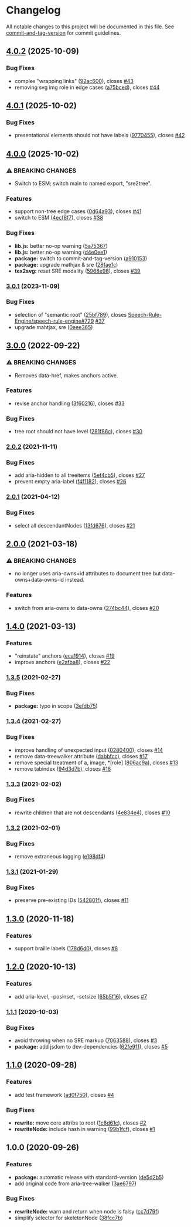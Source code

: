 # Changelog

All notable changes to this project will be documented in this file. See [commit-and-tag-version](https://github.com/absolute-version/commit-and-tag-version) for commit guidelines.

## [4.0.2](https://github.com/krautzource/sre-to-tree/compare/v4.0.1...v4.0.2) (2025-10-09)


### Bug Fixes

* complex "wrapping links" ([92ac600](https://github.com/krautzource/sre-to-tree/commit/92ac60063282f59c5a341e9224f7eb70aab81d33)), closes [#43](https://github.com/krautzource/sre-to-tree/issues/43)
* removing svg img role in edge cases ([a75bced](https://github.com/krautzource/sre-to-tree/commit/a75bcedc209b1e06882e77916f80b435f20fc6e3)), closes [#44](https://github.com/krautzource/sre-to-tree/issues/44)

## [4.0.1](https://github.com/krautzource/sre-to-tree/compare/v4.0.0...v4.0.1) (2025-10-02)


### Bug Fixes

* presentational elements should not have labels ([9770455](https://github.com/krautzource/sre-to-tree/commit/97704551ea39ae53ef91edd52b96c87b28e61936)), closes [#42](https://github.com/krautzource/sre-to-tree/issues/42)

## [4.0.0](https://github.com/krautzource/sre-to-tree/compare/v3.0.1...v4.0.0) (2025-10-02)


### ⚠ BREAKING CHANGES

* Switch to ESM; switch main to named export, "sre2tree".

### Features

* support non-tree edge cases ([0d64a93](https://github.com/krautzource/sre-to-tree/commit/0d64a9384bcb2f4a5e028cf69c0f34d8bb4f8566)), closes [#41](https://github.com/krautzource/sre-to-tree/issues/41)
* switch to ESM ([4ecf8f7](https://github.com/krautzource/sre-to-tree/commit/4ecf8f7f29ac0c7f0368b98651a61bd3941a75bd)), closes [#38](https://github.com/krautzource/sre-to-tree/issues/38)


### Bug Fixes

* **lib.js:** better no-op warning ([5a75367](https://github.com/krautzource/sre-to-tree/commit/5a75367fc9949b3b734b516049fd5cab860a3c8e))
* **lib.js:** better no-op warning ([d4e0ee1](https://github.com/krautzource/sre-to-tree/commit/d4e0ee1f9f7dd39954c14c335330431785b00cd2))
* **package:** switch to commit-and-tag-version ([a910153](https://github.com/krautzource/sre-to-tree/commit/a910153cb44102d1f340ec840145490d8148eb3b))
* **package:** upgrade mathjax & sre ([28fae1c](https://github.com/krautzource/sre-to-tree/commit/28fae1c59b447c5ca97242d71329ee567f2180e7))
* **tex2svg:** reset SRE modality ([5968e98](https://github.com/krautzource/sre-to-tree/commit/5968e98a3cfcd258ed0e65886de3128a0a80b284)), closes [#39](https://github.com/krautzource/sre-to-tree/issues/39)

### [3.0.1](https://github.com/krautzource/sre-to-tree/compare/v3.0.0...v3.0.1) (2023-11-09)


### Bug Fixes

* selection of "semantic root" ([25bf789](https://github.com/krautzource/sre-to-tree/commit/25bf789e6e483d5f48a8c8117b69b509e405cb04)), closes [Speech-Rule-Engine/speech-rule-engine#729](https://github.com/Speech-Rule-Engine/speech-rule-engine/issues/729) [#37](https://github.com/krautzource/sre-to-tree/issues/37)
* upgrade mahtjax, sre ([0eee365](https://github.com/krautzource/sre-to-tree/commit/0eee365e7cb01d9b23c819b55875ce5255dd7620))

## [3.0.0](https://github.com/krautzource/sre-to-tree/compare/v2.0.2...v3.0.0) (2022-09-22)


### ⚠ BREAKING CHANGES

* Removes data-href, makes anchors active.

### Features

* revise anchor handling ([3f60216](https://github.com/krautzource/sre-to-tree/commit/3f60216669189445a1ed4730ef4a931cd330330a)), closes [#33](https://github.com/krautzource/sre-to-tree/issues/33)


### Bug Fixes

* tree root should not have level ([281f86c](https://github.com/krautzource/sre-to-tree/commit/281f86ca0ec75f12349324d657cfce1474a86dca)), closes [#30](https://github.com/krautzource/sre-to-tree/issues/30)

### [2.0.2](https://github.com/krautzource/sre-to-tree/compare/v2.0.1...v2.0.2) (2021-11-11)


### Bug Fixes

* add aria-hidden to all treeitems ([5ef4cb5](https://github.com/krautzource/sre-to-tree/commit/5ef4cb554e9fc4a9317a132ec90a2901b739c033)), closes [#27](https://github.com/krautzource/sre-to-tree/issues/27)
* prevent empty aria-label ([f4f1182](https://github.com/krautzource/sre-to-tree/commit/f4f11821d7d56f7b4746434d9de2254e93e910d1)), closes [#26](https://github.com/krautzource/sre-to-tree/issues/26)

### [2.0.1](https://github.com/krautzource/sre-to-tree/compare/v2.0.0...v2.0.1) (2021-04-12)


### Bug Fixes

* select all descendantNodes ([13fd676](https://github.com/krautzource/sre-to-tree/commit/13fd67600d35ad9dbb49e4b4b8dcba66aef2e4f9)), closes [#21](https://github.com/krautzource/sre-to-tree/issues/21)

## [2.0.0](https://github.com/krautzource/sre-to-tree/compare/v1.4.0...v2.0.0) (2021-03-18)


### ⚠ BREAKING CHANGES

* no longer uses aria-owns+id attributes to document tree but data-owns+data-owns-id instead.

### Features

* switch from aria-owns to data-owns ([274bc44](https://github.com/krautzource/sre-to-tree/commit/274bc447bc4456f344bdef3df2d81d2a0d0f895b)), closes [#20](https://github.com/krautzource/sre-to-tree/issues/20)

## [1.4.0](https://github.com/krautzource/sre-to-tree/compare/v1.3.5...v1.4.0) (2021-03-13)


### Features

* "reinstate" anchors ([eca1914](https://github.com/krautzource/sre-to-tree/commit/eca19148b2f1bb059739414aa017bf78dd6fcba9)), closes [#19](https://github.com/krautzource/sre-to-tree/issues/19)
* improve anchors ([e2afba8](https://github.com/krautzource/sre-to-tree/commit/e2afba8ede649edf35080c0973ff42ba4133e229)), closes [#22](https://github.com/krautzource/sre-to-tree/issues/22)

### [1.3.5](https://github.com/krautzource/sre-to-tree/compare/v1.3.4...v1.3.5) (2021-02-27)


### Bug Fixes

* **package:** typo in scope ([3efdb75](https://github.com/krautzource/sre-to-tree/commit/3efdb755bfa929ff982d435ff5f33c8769c3c214))

### [1.3.4](https://github.com/krautzource/sre-to-tree/compare/v1.3.3...v1.3.4) (2021-02-27)


### Bug Fixes

* improve handling of unexpected input ([0280400](https://github.com/krautzource/sre-to-tree/commit/0280400e791a09c7f19ff6794f6315ddb80630a7)), closes [#14](https://github.com/krautzource/sre-to-tree/issues/14)
* remove data-treewalker attribute ([dabbfcc](https://github.com/krautzource/sre-to-tree/commit/dabbfcc3ad3dae74fd1edfe58c2d7f4f1464b2fc)), closes [#17](https://github.com/krautzource/sre-to-tree/issues/17)
* remove special treatment of a, image, *[role] ([806ac9a](https://github.com/krautzource/sre-to-tree/commit/806ac9a9235b6f446bdbc7a41d67fdbbf292324d)), closes [#13](https://github.com/krautzource/sre-to-tree/issues/13)
* remove tabindex ([94d3d7b](https://github.com/krautzource/sre-to-tree/commit/94d3d7b62163d78388a8d9c4cf6656f92f853249)), closes [#16](https://github.com/krautzource/sre-to-tree/issues/16)

### [1.3.3](https://github.com/krautzource/sre-to-tree/compare/v1.3.2...v1.3.3) (2021-02-02)


### Bug Fixes

* rewrite children that are not descendants ([4e834e4](https://github.com/krautzource/sre-to-tree/commit/4e834e40716dd520752f714176dbc90b61c07e5d)), closes [#10](https://github.com/krautzource/sre-to-tree/issues/10)

### [1.3.2](https://github.com/krautzource/sre-to-tree/compare/v1.3.1...v1.3.2) (2021-02-01)


### Bug Fixes

* remove extraneous logging ([e198df4](https://github.com/krautzource/sre-to-tree/commit/e198df402843f2de611d4ee346e846a020f1677e))

### [1.3.1](https://github.com/krautzource/sre-to-tree/compare/v1.3.0...v1.3.1) (2021-01-29)


### Bug Fixes

* preserve pre-existing IDs ([542801f](https://github.com/krautzource/sre-to-tree/commit/542801fdfa51e0f81da147357ce9aa1eb6f4af39)), closes [#11](https://github.com/krautzource/sre-to-tree/issues/11)

## [1.3.0](https://github.com/krautzource/sre-to-tree/compare/v1.2.0...v1.3.0) (2020-11-18)


### Features

* support braille labels ([178d6d0](https://github.com/krautzource/sre-to-tree/commit/178d6d051942a14ade2f99c76f152f7d68f1d128)), closes [#8](https://github.com/krautzource/sre-to-tree/issues/8)

## [1.2.0](https://github.com/krautzource/sre-to-tree/compare/v1.1.1...v1.2.0) (2020-10-13)


### Features

* add aria-level, -posinset, -setsize ([65b5f16](https://github.com/krautzource/sre-to-tree/commit/65b5f167b2f59d5f8bddcc8196c8fac8b70ba960)), closes [#7](https://github.com/krautzource/sre-to-tree/issues/7)

### [1.1.1](https://github.com/krautzource/sre-to-tree/compare/v1.1.0...v1.1.1) (2020-10-03)


### Bug Fixes

* avoid throwing when no SRE markup ([7063588](https://github.com/krautzource/sre-to-tree/commit/7063588aeb19c457c93d884b1f44b8e3c88bb698)), closes [#3](https://github.com/krautzource/sre-to-tree/issues/3)
* **package:** add jsdom to dev-dependencies ([62fe911](https://github.com/krautzource/sre-to-tree/commit/62fe911cdcbb3fdde4f488a32c36d5704c25a44f)), closes [#5](https://github.com/krautzource/sre-to-tree/issues/5)

## [1.1.0](https://github.com/krautzource/sre-to-tree/compare/v1.0.0...v1.1.0) (2020-09-28)


### Features

* add test framework ([ad0f750](https://github.com/krautzource/sre-to-tree/commit/ad0f7509a8c8c51e1200546ba183210a11960247)), closes [#4](https://github.com/krautzource/sre-to-tree/issues/4)


### Bug Fixes

* **rewrite:** move core attribs to root ([1c8d61c](https://github.com/krautzource/sre-to-tree/commit/1c8d61c6382bb852cfc80d79e563e9413908f3e7)), closes [#2](https://github.com/krautzource/sre-to-tree/issues/2)
* **rewriteNode:** include hash in warning ([99b1fcf](https://github.com/krautzource/sre-to-tree/commit/99b1fcfa621d91ee1a3992c73afb7068d7f7556d)), closes [#1](https://github.com/krautzource/sre-to-tree/issues/1)

## 1.0.0 (2020-09-26)


### Features

* **package:** automatic release with standard-version ([de5d2b5](https://github.com/krautzource/sre-to-tree/commit/de5d2b57a5579f187dfde992a77b2ba67c3e61bd))
* add original code from aria-tree-walker ([3ae6797](https://github.com/krautzource/sre-to-tree/commit/3ae679790342576b67a7adf649fb65caec71faa3))


### Bug Fixes

* **rewriteNode:** warn and return when node is falsy ([cc7d79f](https://github.com/krautzource/sre-to-tree/commit/cc7d79f96985e5a928d5f2b7c06705a896c8e7f0))
* simplify selector for skeletonNode ([38fcc7b](https://github.com/krautzource/sre-to-tree/commit/38fcc7bd1ab6d2dce17831bb086172f9f0018632))
